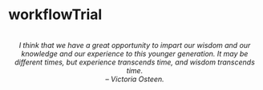 # workflowTrial
<!-- QUOTE:START -->
<p align="center"><br><i>I think that we have a great opportunity to impart our wisdom and our knowledge and our experience to this younger generation. It may be different times, but experience transcends time, and wisdom transcends time.</i><br><i>– Victoria Osteen.</i><br></p>
<!-- QUOTE:END -->

